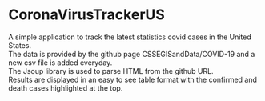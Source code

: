 # CoronaVirusTrackerUS
A simple application to track the latest statistics covid cases in the United States.   
The data is provided by the github page CSSEGISandData/COVID-19 and a new csv file is added everyday.  
The Jsoup library is used to parse HTML from the github URL.  
Results are displayed in an easy to see table format with the confirmed and death cases highlighted at the top.  
